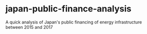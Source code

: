 # japan-public-finance-analysis
A quick analysis of Japan's public financing of energy infrastructure between 2015 and 2017
